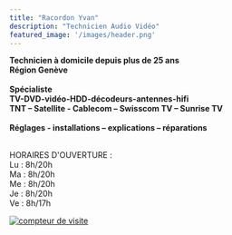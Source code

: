 ```yaml
---
title: "Racordon Yvan"
description: "Technicien Audio Vidéo"
featured_image: '/images/header.png'
---
```


**Technicien à domicile depuis plus de 25 ans**
<br />
**Région Genève**
<br />
<br />
**Spécialiste**
<br />
**TV-DVD-vidéo-HDD-décodeurs-antennes-hifi**
<br />
**TNT – Satellite - Cablecom – Swisscom TV – Sunrise TV**
<br />
<br />
**Réglages - installations – explications – réparations**

<br />
HORAIRES D'OUVERTURE :
<br />
Lu : 8h/20h
<br />
Ma : 8h/20h
<br />
Me : 8h/20h
<br />
Je : 8h/20h
<br />
Ve : 8h/17h

<a href="https://www.compteurdevisite.com" title="compteur de visite"><img src="https://counter7.wheredoyoucomefrom.ovh/private/compteurdevisite.php?c=dj8krz554xdzdfsqy8p87xzy3zfbmzkx" border="0" title="compteur de visite" alt="compteur de visite"></a>
